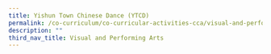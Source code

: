 ```yaml
---
title: Yishun Town Chinese Dance (YTCD)
permalink: /co-curriculum/co-curricular-activities-cca/visual-and-performing-arts/yishun-town-chinese-dance/
description: ""
third_nav_title: Visual and Performing Arts
---
```

